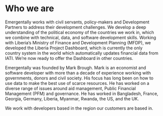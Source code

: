 # Who we are

Emergentally works with civil servants, policy-makers and Development Partners to address their development challenges. We develop a deep understanding of the political economy of the countries we work in, which we combine with technical, data, and software development skills. Working with Liberia’s Ministry of Finance and Development Planning (MFDP), we developed the Liberia Project Dashboard, which is currently the only country system in the world which automatically updates financial data from IATI. We’re now ready to offer the Dashboard in other countries.

Emergentally was founded by Mark Brough. Mark is an economist and software developer with more than a
decade of experience working with governments, donors and civil society. His focus has long been on how to use data to make the best use of scarce resources. He has worked on a diverse range of issues around aid management, Public Financial Management (PFM) and governance. He has worked in Bangladesh, France, Georgia, Germany, Liberia, Myanmar, Rwanda, the US, and the UK.

We work with developers based in the region our customers are based in.
